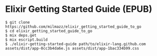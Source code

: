 # Elixir Getting Started Guide (EPUB)

```console
$ git clone https://github.com/milmazz/elixir_getting_started_guide_to_go
$ cd elixir_getting_started_guide_to_go
$ mix deps.get
$ mix escript.build
$ ./elixir-getting-started-guide path/to/elixir-lang.github.com assets/dist/app-0cc3b4da6e.js assets/dist/app-1bac334b99.css
```
